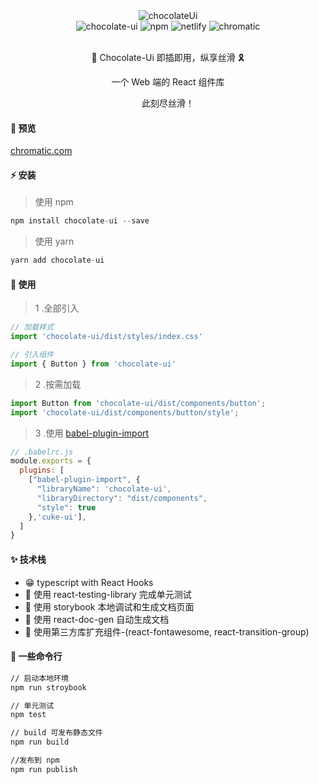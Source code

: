 <div align="center">
    <img alt="chocolateUi" style={{ width: 180, height: 180 }} src="https://blog-1253646934.cos.ap-beijing.myqcloud.com/chocolate.png" />
    <div >
      <img alt="chocolate-ui" style={{ marginLeft: 10 }} src="https://img.shields.io/npm/dm/chocolate-ui.svg" />
      <img alt="npm" style={{ marginLeft: 10 }} src="https://img.shields.io/npm/v/chocolate-ui.svg?style=flat" />
      <img alt="netlify" style={{ marginLeft: 10 }} src="https://img.shields.io/badge/netlify-Success-blue" />
      <img alt="chromatic" style={{ marginLeft: 10 }} src="https://img.shields.io/badge/chromatic-Success-green" />
    </div>
    <br />
    <p> <span role="img" aria-label="chocolateUi" >🍫</span> Chocolate-Ui 即插即用，纵享丝滑 <span role="img" aria-label="chocolateUi" > 🎗️</span></p>
    <p> 一个 Web 端的 React 组件库 </p>
    <p> 此刻尽丝滑！ </p>
</div>

#### 🐳 预览

<a href="https://60e31bd4495b7b003b0b96a3-vpqdgrpjpw.chromatic.com/" target="_blank">chromatic.com</a>

#### ⚡ 安装

>使用 npm

```javascript
npm install chocolate-ui --save
```

>使用 yarn

```javascript
yarn add chocolate-ui
```

#### 📖 使用

> 1 .全部引入

```javascript
// 加载样式
import 'chocolate-ui/dist/styles/index.css'

// 引入组件
import { Button } from 'chocolate-ui'
```

> 2 .按需加载

```js
import Button from 'chocolate-ui/dist/components/button';
import 'chocolate-ui/dist/components/button/style';
```

> 3 .使用 [babel-plugin-import](https://github.com/ant-design/babel-plugin-import)

```js
// .babelrc.js
module.exports = {
  plugins: [
    ["babel-plugin-import", {
      "libraryName": 'chocolate-ui',
      "libraryDirectory": "dist/components",
      "style": true
    },'cuke-ui'], 
  ]
}
```

#### ✨ 技术栈

* 😁 typescript with React Hooks
* 🍑 使用 react-testing-library 完成单元测试
* 🦌 使用 storybook 本地调试和生成文档页面
* 🥦 使用 react-doc-gen 自动生成文档
* 🥭 使用第三方库扩充组件-(react-fontawesome, react-transition-group)

#### 🎋 一些命令行

~~~bash
// 启动本地环境
npm run stroybook

// 单元测试
npm test

// build 可发布静态文件
npm run build

//发布到 npm
npm run publish
~~~
